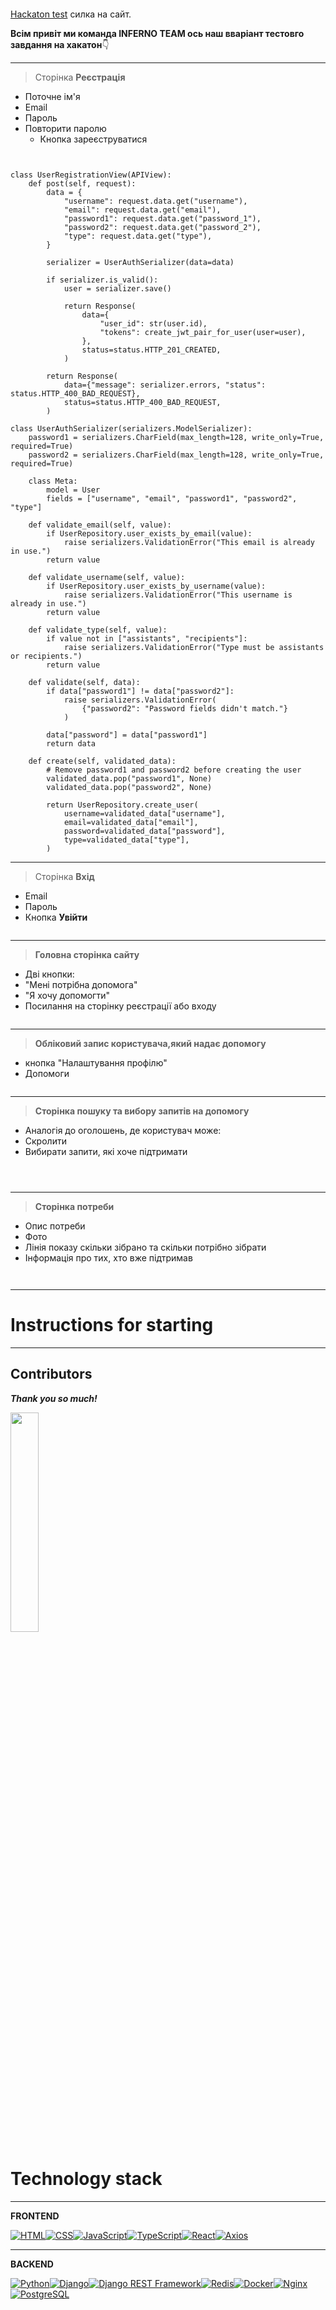 <p align="center"><img src="assets/logo_team.png" alt=""></p>

 [Hackaton test]() силка на сайт.


**Всім привіт ми команда __INFERNO TEAM__ ось наш вваріант тестовго завдання на хакатон**:point_down:

---


>Сторінка 
**Реєстрація**
+ Поточне ім'я
+ Email
+ Пароль
+ Повторити паролю
   * Кнопка зареєструватися
<p align="center"><img src="assets/SignUp.png" alt=""></p>

```

class UserRegistrationView(APIView):
    def post(self, request):
        data = {
            "username": request.data.get("username"),
            "email": request.data.get("email"),
            "password1": request.data.get("password_1"),
            "password2": request.data.get("password_2"),
            "type": request.data.get("type"),
        }

        serializer = UserAuthSerializer(data=data)

        if serializer.is_valid():
            user = serializer.save()

            return Response(
                data={
                    "user_id": str(user.id),
                    "tokens": create_jwt_pair_for_user(user=user),
                },
                status=status.HTTP_201_CREATED,
            )

        return Response(
            data={"message": serializer.errors, "status": status.HTTP_400_BAD_REQUEST},
            status=status.HTTP_400_BAD_REQUEST,
        )

class UserAuthSerializer(serializers.ModelSerializer):
    password1 = serializers.CharField(max_length=128, write_only=True, required=True)
    password2 = serializers.CharField(max_length=128, write_only=True, required=True)

    class Meta:
        model = User
        fields = ["username", "email", "password1", "password2", "type"]

    def validate_email(self, value):
        if UserRepository.user_exists_by_email(value):
            raise serializers.ValidationError("This email is already in use.")
        return value

    def validate_username(self, value):
        if UserRepository.user_exists_by_username(value):
            raise serializers.ValidationError("This username is already in use.")
        return value

    def validate_type(self, value):
        if value not in ["assistants", "recipients"]:
            raise serializers.ValidationError("Type must be assistants or recipients.")
        return value

    def validate(self, data):
        if data["password1"] != data["password2"]:
            raise serializers.ValidationError(
                {"password2": "Password fields didn't match."}
            )

        data["password"] = data["password1"]
        return data

    def create(self, validated_data):
        # Remove password1 and password2 before creating the user
        validated_data.pop("password1", None)
        validated_data.pop("password2", None)

        return UserRepository.create_user(
            username=validated_data["username"],
            email=validated_data["email"],
            password=validated_data["password"],
            type=validated_data["type"],
        )

```
----

>Сторінка 
 **Вхід**
+ Email
+ Пароль
+ Кнопка **Увійти**
<p align="center"><img src="assets/Login.png" alt=""></p>

---

>**Головна сторінка сайту**
+ Дві кнопки:
+ "Мені потрібна допомога"
+ "Я хочу допомогти"
+ Посилання на сторінку реєстрації або входу

<p align="center"><img src="assets/home_page.png" alt=""></p>

---

> **Обліковий запис користувача,який надає допомогу**

+ кнопка "Налаштування профілю"
+ Допомоги
<p align="center"><img src="assets/personal_cabinet_who_help_settings.png" alt=""></p>

----

>**Сторінка пошуку та вибору запитів на допомогу**
+ Аналогія до оголошень, де користувач може:
+ Скролити
+ Вибирати запити, які хоче підтримати
<p align="center"><img src="assets/created_need.png" alt=""></p>

<p align="center"><img src="assets/needs_help.png" alt=""></p>

<p align="center"><img src="![alt text](assets/hover_card.png)" alt=""></p>

----
>**Сторінка потреби**
+ Опис потреби
+ Фото
+ Лінія показу скільки зібрано та скільки потрібно зібрати
+ Інформація про тих, хто вже підтримав
<p align="center"><img src="assets/needs_help_details.png" alt=""></p>

<p align="center"><img src="assets/changing_needs.png" alt=""></p>

----
# Instructions for starting











































---


## Contributors

___Thank you so much!___

<a href="https://github.com/ostapln/test-hakaton/graphs/contributors">
  <img src="https://contrib.rocks/image?repo=ostapln/test-hakaton" width="30%"/>
  </a>



# Technology stack
___

**FRONTEND**



[![HTML](https://img.shields.io/badge/-HTML-E342?logo=html5&style=flat)](https://developer.mozilla.org/en-US/docs/Web/HTML)[![CSS](https://img.shields.io/badge/-CSS-1572B6?logo=css3&style=flat)](https://developer.mozilla.org/en-US/docs/Web/CSS)[![JavaScript](https://img.shields.io/badge/-JavaScript-F7aF1E?logo=javascript&style=flat)](https://developer.mozilla.org/en-US/docs/Web/JavaScript)[![TypeScript](https://img.shields.io/badge/-TypeScript-01CC?logo=typescript&style=flat)](https://www.typescriptlang.org/)[![React](https://img.shields.io/badge/-React-41a?logo=react&style=flat)](https://reactjs.org/)[![Axios](https://img.shields.io/badge/-Axios-1175B2?logo=axios&style=flat)](https://axios-http.com/)



---
**BACKEND**

[![Python](https://img.shields.io/badge/-Python-376AB?logo=python&style=flat-square)](https://www.python.org/)[![Django](https://img.shields.io/badge/-Django-092E20?logo=django&style=flat-square)](https://www.djangoproject.com/)[![Django REST Framework](https://img.shields.io/badge/-Django_REST_Framework-FF1709?logo=django&style=flat-square)](https://www.django-rest-framework.org/)[![Redis](https://img.shields.io/badge/-Redis-CC000?logo=redis&style=flat-square)](https://redis.io/)[![Docker](https://img.shields.io/badge/-Docker-249?logo=docker&style=flat-square)](https://www.docker.com/)[![Nginx](https://img.shields.io/badge/-Nginx-269539?logo=nginx&style=flat-square)](https://www.nginx.com/)[![PostgreSQL](https://img.shields.io/badge/-PostgreSQL-332122?logo=postgresql&style=flat-square)](https://www.postgresql.org/)







